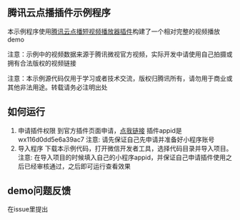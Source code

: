 ## 腾讯云点播插件示例程序
本示例程序使用[腾讯云点播短视频播放器插件](https://mp.weixin.qq.com/wxopen/plugindevdoc?appid=wx116d0dd5e6a39ac7&token=&lang=zh_CN)构建了一个相对完整的视频播放demo

注意：示例中的视频数据来源于腾讯微视官方视频，实际开发中请使用自己拍摄或拥有合法版权的视频链接

注意：本示例源代码仅用于学习或者技术交流，版权归腾讯所有，请勿用于商业或其他非法用途。转载请务必注明出处


## 如何运行
1. 申请插件权限
到官方插件页面申请，[点我链接](https://mp.weixin.qq.com/wxopen/plugindevdoc?appid=wx116d0dd5e6a39ac7&token=&lang=zh_CN)
插件appid是wx116d0dd5e6a39ac7
注意: 请先保证自己先申请并准备好小程序账号
2. 导入程序
下载本示例代码，打开微信开发者工具，选择代码目录并导入项目。
注意: 在导入项目的时候填入自己的小程序appid，并保证自己申请插件使用之后已经审核通过，之后即可运行查看效果

## demo问题反馈
在issue里提出


